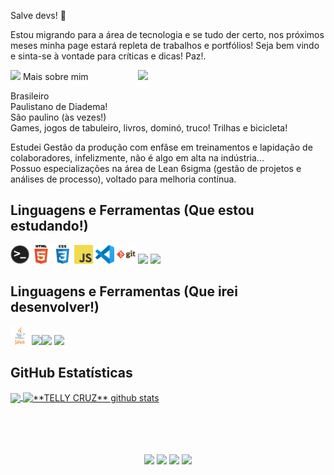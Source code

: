 Salve devs! 👋

Estou migrando para a área de tecnologia e se tudo der certo, nos próximos meses minha page estará repleta de trabalhos e portfólios!
Seja bem vindo e sinta-se à vontade para críticas e dicas! Paz!.

<a href="https://flyclipart.com/pikachu-pokemon-transparent-png-pokemon-png-images-179231" title="Pikachu Pokemon Transparent Png - Pokemon PNG Images"><img src="https://flyclipart.com/thumb2/pikachu-pokemon-transparent-png-179231.png" width="30" /></a> Mais sobre mim
<img align="right" width="300" src="https://c.tenor.com/fq-1gwJhSf8AAAAM/baby-koding-baby.gif" />

Brasileiro<br>
Paulistano de Diadema!<br>
São paulino (às vezes!)<br>
Games, jogos de tabuleiro, livros, dominó, truco! Trilhas e bicicleta!

Estudei Gestão da produção com enfâse em treinamentos e lapidação de colaboradores, infelizmente, não é algo em alta na indústria...<br>
Possuo especializações na área de Lean 6sigma (gestão de projetos e análises de processo), voltado para melhoria contínua.

## **Linguagens e Ferramentas (Que estou estudando!)**  
<code><img height="30" src="https://raw.githubusercontent.com/github/explore/80688e429a7d4ef2fca1e82350fe8e3517d3494d/topics/terminal/terminal.png"></code>
<code><img height="30" src="https://raw.githubusercontent.com/github/explore/80688e429a7d4ef2fca1e82350fe8e3517d3494d/topics/html/html.png"></code>
<code><img height="30" src="https://raw.githubusercontent.com/github/explore/80688e429a7d4ef2fca1e82350fe8e3517d3494d/topics/css/css.png"></code>
<code><img height="30" src="https://raw.githubusercontent.com/github/explore/80688e429a7d4ef2fca1e82350fe8e3517d3494d/topics/javascript/javascript.png"></code>
<code><img height="30" src="https://raw.githubusercontent.com/github/explore/80688e429a7d4ef2fca1e82350fe8e3517d3494d/topics/visual-studio-code/visual-studio-code.png"></code>
<code><img height="30" src="https://raw.githubusercontent.com/github/explore/80688e429a7d4ef2fca1e82350fe8e3517d3494d/topics/git/git.png"></code>
<code><img height="30" src="https://e7.pngegg.com/pngimages/932/908/png-clipart-php-php-thumbnail.png"></code>
<code><img height="30" src="https://e7.pngegg.com/pngimages/452/495/png-clipart-react-javascript-angularjs-ionic-github-text-logo-thumbnail.png"></code>

## **Linguagens e Ferramentas (Que irei desenvolver!)**  
<code><img height="30" src="https://raw.githubusercontent.com/github/explore/80688e429a7d4ef2fca1e82350fe8e3517d3494d/topics/java/java.png"></code>
<code><img height="30" src="https://w7.pngwing.com/pngs/232/470/png-transparent-circle-js-node-node-js-programming-round-icon-popular-services-brands-vol-icon.png"></code><img height="30" src="https://w7.pngwing.com/pngs/915/519/png-transparent-typescript-hd-logo-thumbnail.png"></code>
<code><img height="30" src="https://brandslogos.com/wp-content/uploads/thumbs/bootstrap-logo-vector.svg"></code>

## **GitHub Estatísticas**

<a href="https://github.com/Gurupreet">
  <img align="center" src="https://github-readme-stats.vercel.app/api/top-langs/?username=tellycruz&theme=dracula&hide_langs_below=1" />
</a>

<a href="https://github.com/Gurupreet">
 <img align="center" src="https://github-readme-stats.vercel.app/api?username=tellycruz&show_icons=true&theme=dracula&line_height=27" alt="**TELLY CRUZ** github stats"/>
</a>
<br>
<br>
<br>
<br>
<br>

<p align="center">
  <a href="mailto:tcruzcaires@gmail.com" alt="Gmail" target="blank">
  <img src="https://img.shields.io/badge/-Gmail-FF0000?style=flat-square&labelColor=FF0000&logo=gmail&logoColor=white&link=tcruzcaires@gmail.com" /></a>

  <a href="https://www.linkedin.com/in/tellycruz" alt="Linkedin" target="blank">
  <img src="https://img.shields.io/badge/-Linkedin-0e76a8?style=flat-square&logo=Linkedin&logoColor=white&link=Telly Cruz" /></a>

  <a href="https://facebook.com/tellycruzcaires" alt="Facebook" target="blank">
  <img src="https://img.shields.io/badge/-Facebook-3b5998?style=flat-square&labelColor=3b5998&logo=facebook&logoColor=white&link=Telly cruz caires"/></a>

  <a href="https://www.instagram.com/the.cruz/" alt="Instagram" target="blank">
  <img src="https://img.shields.io/badge/-Instagram-DF0174?style=flat-square&labelColor=DF0174&logo=instagram&logoColor=white&link=Insta Telly Cruz"/></a>
</p>  
